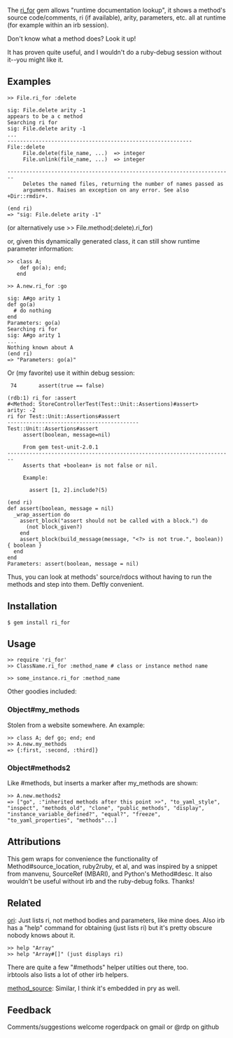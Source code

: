 The [ri_for] gem allows "runtime documentation lookup", it shows a
method's source code/comments, ri (if available), arity, parameters, 
etc. all at runtime (for example within an irb session).

Don't know what a method does? Look it up!

It has proven quite useful, and I wouldn't do a ruby-debug session
without it--you might like it.

## Examples

    >> File.ri_for :delete
    
    sig: File.delete arity -1
    appears to be a c method
    Searching ri for
    sig: File.delete arity -1
    ...
    ----------------------------------------------------------- File::delete
         File.delete(file_name, ...)  => integer
         File.unlink(file_name, ...)  => integer
    
    ------------------------------------------------------------------------
         Deletes the named files, returning the number of names passed as
         arguments. Raises an exception on any error. See also +Dir::rmdir+.
    
    (end ri)
    => "sig: File.delete arity -1"

(or alternatively use >> File.method(:delete).ri_for)

or, given this dynamically generated class, it can still show runtime parameter information:

    >> class A; 
        def go(a); end; 
       end
    
    >> A.new.ri_for :go

    sig: A#go arity 1
    def go(a)
      # do nothing
    end
    Parameters: go(a)
    Searching ri for
    sig: A#go arity 1
    ...
    Nothing known about A
    (end ri)
    => "Parameters: go(a)"

Or (my favorite) use it within debug session:

     74       assert(true == false)
     
    (rdb:1) ri_for :assert
    #<Method: StoreControllerTest(Test::Unit::Assertions)#assert>      arity: -2
    ri for Test::Unit::Assertions#assert
    ------------------------------------------ Test::Unit::Assertions#assert
         assert(boolean, message=nil)
    
         From gem test-unit-2.0.1
    ------------------------------------------------------------------------
         Asserts that +boolean+ is not false or nil.

         Example:
    
           assert [1, 2].include?(5)
    
    (end ri)
    def assert(boolean, message = nil)
      _wrap_assertion do
        assert_block("assert should not be called with a block.") do
          (not block_given?)
        end
        assert_block(build_message(message, "<?> is not true.", boolean)) { boolean }
      end
    end
    Parameters: assert(boolean, message = nil)

Thus, you can look at methods' source/rdocs without having to
run the methods and step into them.  Deftly convenient.

## Installation

    $ gem install ri_for

## Usage

    >> require 'ri_for'
    >> ClassName.ri_for :method_name # class or instance method name
    
    >> some_instance.ri_for :method_name

Other goodies included:

### Object#my_methods

Stolen from a website somewhere. An example:

    >> class A; def go; end; end
    >> A.new.my_methods
    => {:first, :second, :third]}

### Object#methods2

Like #methods, but inserts a marker after my_methods are shown:

    >> A.new.methods2
    => ["go", :"inherited methods after this point >>", "to_yaml_style", "inspect", "methods_old", "clone", "public_methods", "display", "instance_variable_defined?", "equal?", "freeze", "to_yaml_properties", "methods"...]

## Attributions

This gem wraps for convenience the functionality of Method#source_location,
ruby2ruby, et al, and was inspired by a snippet from manvenu, SourceRef (MBARI),
and Python's Method#desc.
It also wouldn't be useful without irb and the ruby-debug folks. Thanks!

## Related

[ori]: Just lists ri, not method bodies and parameters, like mine does.
       Also irb has a "help" command for obtaining (just lists ri) but
       it's pretty obscure nobody knows about it.
       
    >> help "Array"
    >> help "Array#[]" (just displays ri)

There are quite a few "#methods" helper utilties out there, too.  
irbtools also lists a lot of other irb helpers.

[method_source]: Similar, I think it's embedded in pry as well.

## Feedback

Comments/suggestions welcome rogerdpack on gmail or @rdp on github

[ori]:https://github.com/dadooda/ori
[method_source]:https://github.com/banister/method_source
[ri_for]:github.com/rdp/ri_for
